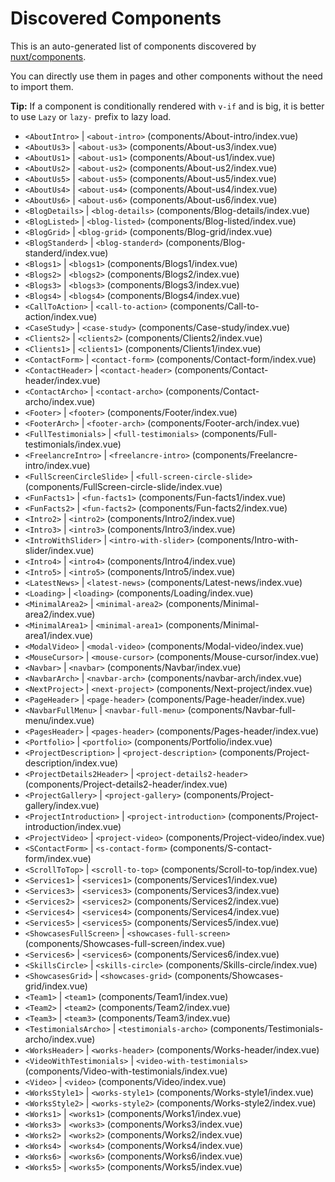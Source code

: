 # Discovered Components

This is an auto-generated list of components discovered by [nuxt/components](https://github.com/nuxt/components).

You can directly use them in pages and other components without the need to import them.

**Tip:** If a component is conditionally rendered with `v-if` and is big, it is better to use `Lazy` or `lazy-` prefix to lazy load.

- `<AboutIntro>` | `<about-intro>` (components/About-intro/index.vue)
- `<AboutUs3>` | `<about-us3>` (components/About-us3/index.vue)
- `<AboutUs1>` | `<about-us1>` (components/About-us1/index.vue)
- `<AboutUs2>` | `<about-us2>` (components/About-us2/index.vue)
- `<AboutUs5>` | `<about-us5>` (components/About-us5/index.vue)
- `<AboutUs4>` | `<about-us4>` (components/About-us4/index.vue)
- `<AboutUs6>` | `<about-us6>` (components/About-us6/index.vue)
- `<BlogDetails>` | `<blog-details>` (components/Blog-details/index.vue)
- `<BlogListed>` | `<blog-listed>` (components/Blog-listed/index.vue)
- `<BlogGrid>` | `<blog-grid>` (components/Blog-grid/index.vue)
- `<BlogStanderd>` | `<blog-standerd>` (components/Blog-standerd/index.vue)
- `<Blogs1>` | `<blogs1>` (components/Blogs1/index.vue)
- `<Blogs2>` | `<blogs2>` (components/Blogs2/index.vue)
- `<Blogs3>` | `<blogs3>` (components/Blogs3/index.vue)
- `<Blogs4>` | `<blogs4>` (components/Blogs4/index.vue)
- `<CallToAction>` | `<call-to-action>` (components/Call-to-action/index.vue)
- `<CaseStudy>` | `<case-study>` (components/Case-study/index.vue)
- `<Clients2>` | `<clients2>` (components/Clients2/index.vue)
- `<Clients1>` | `<clients1>` (components/Clients1/index.vue)
- `<ContactForm>` | `<contact-form>` (components/Contact-form/index.vue)
- `<ContactHeader>` | `<contact-header>` (components/Contact-header/index.vue)
- `<ContactArcho>` | `<contact-archo>` (components/Contact-archo/index.vue)
- `<Footer>` | `<footer>` (components/Footer/index.vue)
- `<FooterArch>` | `<footer-arch>` (components/Footer-arch/index.vue)
- `<FullTestimonials>` | `<full-testimonials>` (components/Full-testimonials/index.vue)
- `<FreelancreIntro>` | `<freelancre-intro>` (components/Freelancre-intro/index.vue)
- `<FullScreenCircleSlide>` | `<full-screen-circle-slide>` (components/FullScreen-circle-slide/index.vue)
- `<FunFacts1>` | `<fun-facts1>` (components/Fun-facts1/index.vue)
- `<FunFacts2>` | `<fun-facts2>` (components/Fun-facts2/index.vue)
- `<Intro2>` | `<intro2>` (components/Intro2/index.vue)
- `<Intro3>` | `<intro3>` (components/Intro3/index.vue)
- `<IntroWithSlider>` | `<intro-with-slider>` (components/Intro-with-slider/index.vue)
- `<Intro4>` | `<intro4>` (components/Intro4/index.vue)
- `<Intro5>` | `<intro5>` (components/Intro5/index.vue)
- `<LatestNews>` | `<latest-news>` (components/Latest-news/index.vue)
- `<Loading>` | `<loading>` (components/Loading/index.vue)
- `<MinimalArea2>` | `<minimal-area2>` (components/Minimal-area2/index.vue)
- `<MinimalArea1>` | `<minimal-area1>` (components/Minimal-area1/index.vue)
- `<ModalVideo>` | `<modal-video>` (components/Modal-video/index.vue)
- `<MouseCursor>` | `<mouse-cursor>` (components/Mouse-cursor/index.vue)
- `<Navbar>` | `<navbar>` (components/Navbar/index.vue)
- `<NavbarArch>` | `<navbar-arch>` (components/navbar-arch/index.vue)
- `<NextProject>` | `<next-project>` (components/Next-project/index.vue)
- `<PageHeader>` | `<page-header>` (components/Page-header/index.vue)
- `<NavbarFullMenu>` | `<navbar-full-menu>` (components/Navbar-full-menu/index.vue)
- `<PagesHeader>` | `<pages-header>` (components/Pages-header/index.vue)
- `<Portfolio>` | `<portfolio>` (components/Portfolio/index.vue)
- `<ProjectDescription>` | `<project-description>` (components/Project-description/index.vue)
- `<ProjectDetails2Header>` | `<project-details2-header>` (components/Project-details2-header/index.vue)
- `<ProjectGallery>` | `<project-gallery>` (components/Project-gallery/index.vue)
- `<ProjectIntroduction>` | `<project-introduction>` (components/Project-introduction/index.vue)
- `<ProjectVideo>` | `<project-video>` (components/Project-video/index.vue)
- `<SContactForm>` | `<s-contact-form>` (components/S-contact-form/index.vue)
- `<ScrollToTop>` | `<scroll-to-top>` (components/Scroll-to-top/index.vue)
- `<Services1>` | `<services1>` (components/Services1/index.vue)
- `<Services3>` | `<services3>` (components/Services3/index.vue)
- `<Services2>` | `<services2>` (components/Services2/index.vue)
- `<Services4>` | `<services4>` (components/Services4/index.vue)
- `<Services5>` | `<services5>` (components/Services5/index.vue)
- `<ShowcasesFullScreen>` | `<showcases-full-screen>` (components/Showcases-full-screen/index.vue)
- `<Services6>` | `<services6>` (components/Services6/index.vue)
- `<SkillsCircle>` | `<skills-circle>` (components/Skills-circle/index.vue)
- `<ShowcasesGrid>` | `<showcases-grid>` (components/Showcases-grid/index.vue)
- `<Team1>` | `<team1>` (components/Team1/index.vue)
- `<Team2>` | `<team2>` (components/Team2/index.vue)
- `<Team3>` | `<team3>` (components/Team3/index.vue)
- `<TestimonialsArcho>` | `<testimonials-archo>` (components/Testimonials-archo/index.vue)
- `<WorksHeader>` | `<works-header>` (components/Works-header/index.vue)
- `<VideoWithTestimonials>` | `<video-with-testimonials>` (components/Video-with-testimonials/index.vue)
- `<Video>` | `<video>` (components/Video/index.vue)
- `<WorksStyle1>` | `<works-style1>` (components/Works-style1/index.vue)
- `<WorksStyle2>` | `<works-style2>` (components/Works-style2/index.vue)
- `<Works1>` | `<works1>` (components/Works1/index.vue)
- `<Works3>` | `<works3>` (components/Works3/index.vue)
- `<Works2>` | `<works2>` (components/Works2/index.vue)
- `<Works4>` | `<works4>` (components/Works4/index.vue)
- `<Works6>` | `<works6>` (components/Works6/index.vue)
- `<Works5>` | `<works5>` (components/Works5/index.vue)
